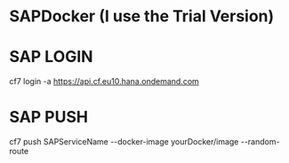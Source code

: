 # SAPDocker (I use the Trial Version)

# SAP LOGIN

cf7 login -a https://api.cf.eu10.hana.ondemand.com

# SAP PUSH

cf7 push SAPServiceName --docker-image yourDocker/image --random-route
